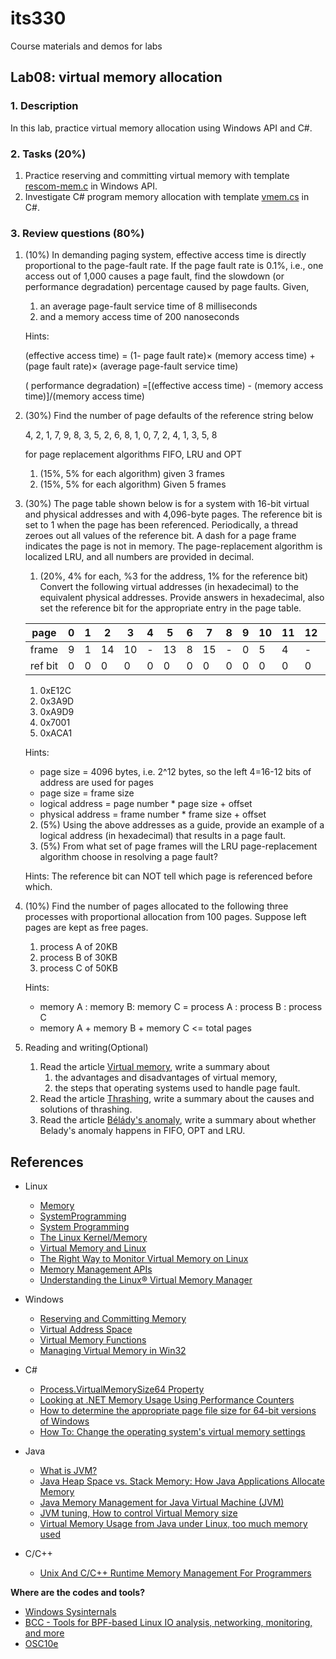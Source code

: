 # its330
Course materials and demos for labs

## Lab08: virtual memory allocation

### 1. Description

In this lab, practice virtual memory allocation using Windows API and C#.

### 2. Tasks (20%)

1. Practice reserving and committing virtual memory with template [rescom-mem.c](./code/win/rescom-mem.c) in Windows API.
2. Investigate C# program memory allocation with template [vmem.cs](./code/cs/vmem.cs) in C#.

### 3. Review questions (80%)
1. (10%) In demanding paging system, effective access time is directly proportional to the page-fault rate. If the page fault rate is 0.1%, i.e., one access out of 1,000 causes a page fault, find the slowdown (or performance degradation) percentage caused by page faults. Given,
   1. an average page-fault service time of 8 milliseconds
   2. and a memory access time of 200 nanoseconds

   Hints:

   (effective access time) = (1- page fault rate)× (memory access time) + (page fault rate)× (average page-fault service time)

   ( performance degradation) =[(effective access time) - (memory access time)]/(memory access time)
2. (30%) Find the number of page defaults of the reference string below

   4, 2, 1, 7, 9, 8, 3, 5, 2, 6, 8, 1, 0, 7, 2, 4, 1, 3, 5, 8

   for page replacement algorithms FIFO, LRU and OPT 
   1. (15%, 5% for each algorithm) given 3 frames
   2. (15%, 5% for each algorithm) Given 5 frames
3. (30%) The page table shown below is for a system with 16-bit virtual and physical addresses and with 4,096-byte pages. The reference bit is set to 1 when the page has been referenced. Periodically, a thread zeroes out all values of the reference bit. A dash for a page frame indicates the page is not in memory. The page-replacement algorithm is localized LRU, and all numbers are provided in decimal.
   1. (20%, 4% for each, %3 for the address, 1% for the reference bit) Convert the following virtual addresses (in hexadecimal) to the equivalent physical addresses. Provide answers in hexadecimal, also set the reference bit for the appropriate entry in the page table.

    |page | 0 | 1 | 2 | 3 | 4 | 5 | 6 | 7 | 8 | 9 | 10 | 11 | 12 | 13 | 14 | 15 |
    | - | - | - | - | - | - | - | - | - | - | - | - | - | - | - | - | - |
    |frame | 9 | 1 | 14 | 10 |  - | 13 | 8 | 15 | - | 0 | 5 | 4 | - | - | 3 | 2 |
    |ref bit | 0 | 0 | 0 | 0 | 0 | 0 | 0 | 0 | 0 | 0 | 0 | 0 | 0 | 0 | 0 | 0 |

      1. 0xE12C 
      2. 0x3A9D 
      3. 0xA9D9 
      4. 0x7001 
      5. 0xACA1

      Hints: 
      * page size = 4096 bytes, i.e. 2^12 bytes, so the left 4=16-12 bits of address are used for pages
      * page size = frame size
      * logical address = page number * page size + offset
      * physical address = frame number * frame size + offset

   2. (5%) Using the above addresses as a guide, provide an example of a logical address (in hexadecimal) that results in a page fault.
   3. (5%) From what set of page frames will the LRU page-replacement algorithm choose in resolving a page fault?

   Hints:
   The reference bit can NOT tell which page is referenced before which.

4. (10%) Find the number of pages allocated to the following three processes with proportional allocation from 100 pages. Suppose left pages are kept as free pages.
   1. process A of 20KB
   2. process B of 30KB
   3. process C of 50KB

   Hints:
   * memory A : memory B: memory C = process A : process B : process C
   * memory A + memory B + memory C <= total pages

5. Reading and writing(Optional)
   1. Read the article [Virtual memory](https://en.wikipedia.org/wiki/Virtual_memory), write a summary about 
      1. the advantages and disadvantages of virtual memory, 
      2. the steps that operating systems used to handle page fault.
   2. Read the article [Thrashing](https://en.wikipedia.org/wiki/Thrashing_(computer_science)), write a summary about the causes and solutions of thrashing.
   3. Read the article [Bélády's anomaly](https://en.wikipedia.org/wiki/B%C3%A9l%C3%A1dy%27s_anomaly), write a summary about whether Belady's anomaly happens in FIFO, OPT and LRU.

## References

* Linux
  * [Memory](https://www.win.tue.nl/~aeb/linux/lk/lk-9.html)
  * [SystemProgramming](https://github.com/angrave/SystemProgramming/wiki)
  * [System Programming](http://cs241.cs.illinois.edu/coursebook/index.html)
  * [The Linux Kernel/Memory](https://en.wikibooks.org/wiki/The\_Linux\_Kernel/Memory)
  * [Virtual Memory and Linux](https://elinux.org/images/b/b0/Introduction\_to\_Memory\_Management\_in\_Linux\.pdf)
  * [The Right Way to Monitor Virtual Memory on Linux](https://www.logicmonitor.com/blog/the-right-way-to-monitor-virtual-memory-on-linux)
  * [Memory Management APIs](https://www.kernel.org/doc/html/latest/core-api/mm-api.html)
  * [Understanding the Linux® Virtual Memory Manager](https://pdos.csail.mit.edu/~sbw/links/gorman\_book.pdf)

* Windows
  * [Reserving and Committing Memory](https://docs.microsoft.com/en-us/windows/win32/memory/reserving-and-committing-memory)
  * [Virtual Address Space](https://docs.microsoft.com/en-us/windows/win32/memory/virtual-address-space)
  * [Virtual Memory Functions](https://docs.microsoft.com/en-us/windows/win32/memory/virtual-memory-functions)
  * [Managing Virtual Memory in Win32](https://www.labri.fr/perso/betrema/winnt/virtmm.html)

* C#
  * [Process.VirtualMemorySize64 Property](https://docs.microsoft.com/en-us/dotnet/api/system.diagnostics.process.virtualmemorysize64?view=netframework-4.8)
  * [Looking at .NET Memory Usage Using Performance Counters](https://csharp.2000things.com/tag/virtual-memory/)
  * [How to determine the appropriate page file size for 64-bit versions of Windows](https://docs.microsoft.com/en-us/windows/client-management/determine-appropriate-page-file-size)
  * [How To: Change the operating system's virtual memory settings](https://support.esri.com/en/technical-article/000002245)
* Java
  * [What is JVM?](http://www.javachain.com/core-java/java-virtual-memory/)
  * [Java Heap Space vs. Stack Memory: How Java Applications Allocate Memory](https://stackify.com/java-heap-vs-stack/)
  * [Java Memory Management for Java Virtual Machine (JVM)](https://betsol.com/java-memory-management-for-java-virtual-machine-jvm/)
  * [JVM tuning, How to control Virtual Memory size](https://liferay.dev/forums/-/message_boards/message/4680640)
  * [Virtual Memory Usage from Java under Linux, too much memory used](https://stackoverflow.com/questions/561245/virtual-memory-usage-from-java-under-linux-too-much-memory-used)

* C/C++
  * [Unix And C/C++ Runtime Memory Management For Programmers](https://scis.uohyd.ac.in/~atulcs/COOS/linux-internals/memory-management.html)



**Where are the codes and tools?**
* [Windows Sysinternals](https://docs.microsoft.com/en-us/sysinternals/)
* [BCC - Tools for BPF-based Linux IO analysis, networking, monitoring, and more](https://github.com/iovisor/bcc)
* [OSC10e](https://github.com/greggagne/osc10e)







